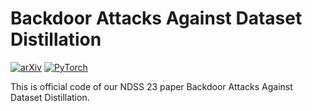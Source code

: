 # Backdoor Attacks Against Dataset Distillation

[![arXiv](https://img.shields.io/badge/arxiv-2301.01197-b31b1b)](https://arxiv.org/abs/2301.01197)
<a href="https://pytorch.org/get-started/locally/"><img alt="PyTorch" src="https://img.shields.io/badge/PyTorch-ee4c2c?logo=pytorch&logoColor=white"></a>

This is official code of our NDSS 23 paper Backdoor Attacks Against Dataset Distillation.

